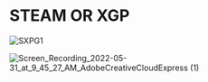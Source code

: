 # STEAM OR XGP



![SXPG1](https://user-images.githubusercontent.com/91838764/171232378-5685e013-5941-4380-a742-3b0521c2d3fd.gif)


![Screen_Recording_2022-05-31_at_9_45_27_AM_AdobeCreativeCloudExpress (1)](https://user-images.githubusercontent.com/91838764/171235283-6925ef81-309c-4a43-bdae-3723e81c074a.gif)
